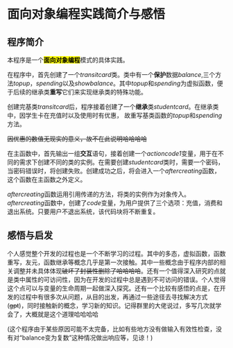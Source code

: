 # 面向对象编程实践简介与感悟

## 程序简介
本程序是一个<mark>**面向对象编程**</mark>模式的具体实践。

在程序中，首先创建了一个*transitcard*类。类中有一个**保护**数据*balance*,三个方法*topup*，*spending*以及*showbalance*。其中*topup*和*spending*为虚拟函数，便于后续的继承类**重写**它们来实现继承类的特殊功能。

创建完基类*transitcard*后，程序接着创建了一个**继承**类*studentcard*。在继承类中，因学生卡在充值时以及使用时有优惠，
故重写基类函数的*topup*和*spending*方法。

~~因优惠的数值无现实的意义，故不在此说明哈哈哈哈~~

在主函数中，首先输出一组**交互**语句，接着创建一个*actioncode1*变量，用于在不同的需求下创建不同的类的实例。在需要创建*studentcard*类时，需要一个密码，当密码错误时，将创建失败。创建成功之后，将会进入一个*aftercreating*函数，这个函数在主函数之外定义。

*aftercreating*函数运用引用传递的方法，将类的实例作为对象传入。*aftercreating*函数中，创建了*code*变量，为用户提供了三个选项：充值，消费和退出系统。只要用户不退出系统，该代码块将不断重复。



## 感悟与启发
个人感觉整个开发的过程也是一个不断学习的过程。其中的多态，虚拟函数，函数重写，友元，函数继承等概念几乎是第一次接触。其中一些概念由于程序内部的相关调整并未具体体现~~破坏了封装性删除了哈哈哈哈~~。还有一个值得深入研究的点就是类中属性的可访问性，因为在开发的过程中总是遇到不可访问的错误。个人觉得这个点可以与变量的生命周期一起做深入探究。还有一个比较有感悟的点是，在开发的过程中有很多次从问题，从目的出发，再通过一些途径去寻找解决方式(~~gpt~~)，同时接触新的概念，学习新的知识。记得群里的大佬说过，多写几次就学会了，大概就是这个道理哈哈哈哈

(这个程序由于某些原因可能不太完备，比如有些地方没有做输入有效性检查，没有对“balance变为复数”这种情况做出响应等，见谅！)











